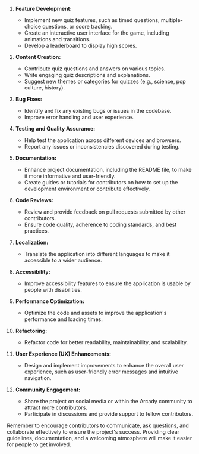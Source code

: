 1. **Feature Development:**
   - Implement new quiz features, such as timed questions, multiple-choice questions, or score tracking.
   - Create an interactive user interface for the game, including animations and transitions.
   - Develop a leaderboard to display high scores.

2. **Content Creation:**
   - Contribute quiz questions and answers on various topics.
   - Write engaging quiz descriptions and explanations.
   - Suggest new themes or categories for quizzes (e.g., science, pop culture, history).

3. **Bug Fixes:**
   - Identify and fix any existing bugs or issues in the codebase.
   - Improve error handling and user experience.

4. **Testing and Quality Assurance:**
   - Help test the application across different devices and browsers.
   - Report any issues or inconsistencies discovered during testing.

5. **Documentation:**
   - Enhance project documentation, including the README file, to make it more informative and user-friendly.
   - Create guides or tutorials for contributors on how to set up the development environment or contribute effectively.

6. **Code Reviews:**
   - Review and provide feedback on pull requests submitted by other contributors.
   - Ensure code quality, adherence to coding standards, and best practices.

7. **Localization:**
   - Translate the application into different languages to make it accessible to a wider audience.

8. **Accessibility:**
   - Improve accessibility features to ensure the application is usable by people with disabilities.

9. **Performance Optimization:**
   - Optimize the code and assets to improve the application's performance and loading times.

10. **Refactoring:**
    - Refactor code for better readability, maintainability, and scalability.

11. **User Experience (UX) Enhancements:**
    - Design and implement improvements to enhance the overall user experience, such as user-friendly error messages and intuitive navigation.

12. **Community Engagement:**
    - Share the project on social media or within the Arcady community to attract more contributors.
    - Participate in discussions and provide support to fellow contributors.

Remember to encourage contributors to communicate, ask questions, and collaborate effectively to ensure the project's success. Providing clear guidelines, documentation, and a welcoming atmosphere will make it easier for people to get involved.
